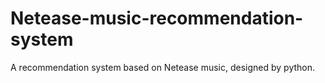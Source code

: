 # Netease-music-recommendation-system
A recommendation system based on  Netease music, designed by python.
